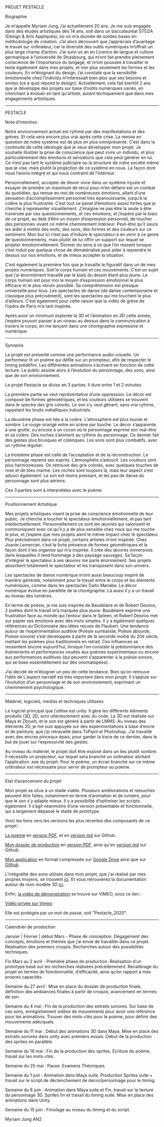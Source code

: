 PROJET PESTACLE

Biographie

Je m’appelle Myriam Jung, j’ai actuellement 20 ans. Je me suis engagée dans des études artistiques dès 14 ans, soit dans un baccalauréat STD2A (Design & Arts Appliqués), où on m’a donnée de solides bases en méthodologie de création. J’ai alors découvert que j’appréciais d’avantage le travail sur ordinateur, car la diversité des outils numériques m’offrait un plus large champ d’action. J’ai suivi un an en Licence de langue et culture germanique à l’université de Strasbourg, qui m’ont fait prendre pleinement conscience de l’importance du langage, et m’ont poussée à travailler le texte également dans mes projets, et non plus seulement les formes et les couleurs. En m’éloignant du design, j’ai constaté que  la sensibilité émotionnelle chez l’individu m’intéressait bien plus que ses besoins et envies (ce à quoi répond le design). Actuellement, cela fait bientôt 2 ans que je développe des projets sur base d’outils numériques variés, en cherchant à évoluer en tant qu’artiste, autant techiquement que dans mes engagements artistiques.

____

PESTACLE

Note d’intention

Notre environnement actuel est rythmé par des manifestations et des grèves. Et cela sera encore plus vrai après cette crise. La remise en question de notre système est de plus en plus omniprésente. C’est dans la continuité de cette idéologie que je veux développer mon projet. Je souhaite illustrer la prise de conscience que peut vivre un individu, et plus particulièrement des émotions et sensations que cela peut générer en lui. Ce n’est pas tant le système judiciaire ou la structure de notre société même que je vise, mais plutôt la projection de ce système en nous. La façon dont nous l’avons intégré et qui nous contraint de l’intérieur.

Personnellement, accepter de devoir vivre dans un système injuste et essayer de prendre un maximum de recul pour m’en défaire est un combat du quotidien, qui remue en moi de nombreuses émotions, allant d’une sensation d’accomplissement personnel très épanouissante, jusqu’à la colère la plus frustrante. C’est tout ce panel d’émotions assez fortes que je cherche à représenter visuellement. J’imagine ne pas être la seule à être traversée par ces questionnements, et ces émotions, et j’espère par le biais de ce projet, au delà d’être un moyen d’expression personnel, de toucher des personnes vivant ce même cheminement intérieur. Peut-être qu’il saura les aider à mettre des mots,  des sons, des formes et des couleurs sur ce sentiment.
Mon but ici n’est pas d’induire le spectateur à en venir à ce genre de questionnements, mais plutôt de lui offrir un support sur lequel se projeter émotionnellement. Donner du sens à ce que l’on ressent lorsque c’est induit par quelque chose de dématérialisé peut aider à reprendre le dessus sur nos émotions, et de mieux accepter la situation.

C’est également la première fois que je travaille le figuratif dans un de mes projets numériques. Soit le corps humain et ces mouvements. C’est un sujet que j’ai énormément travaillé par le biais du dessin étant plus jeune. Le corps humain est pour moi le moyen d’expression émotionnel le plus efficace et le plus «brut» possible. Sa compréhension est presque universelle pour tous. Les spectacles de danse (de danse contemporaine et classique plus précisément), sont les spectacles qui me touchent le plus d’ailleurs. C’est également pour cette raison que la vidéo de grève de l’opéra de Paris m’a tant inspirée.

Après avoir un minimum explorée la 3D et l’animation en 3D cette année, j’espère pouvoir passer à un niveau au dessus dans la communication à travers le corps, en me lançant dans une chorégraphie expressive et numérique.

____

Synopsis

Le projet est présenté comme une performance audio-visuelle. Un performeur lit un poème qui défile sur un prompteur, afin de respecter le timing prédéfini. Les différentes animations s’activent en fonction de cette lecture. Le public assiste alors à l’évolution du personnage, des sons, ainsi que de son environnement.

Le projet Pestacle se divise en 3 parties. Il dure entre 1 et 2 minutes. 

La première partie se veut représentative d’une oppression. Le décor est composé de formes gémoétriques, et les couleurs utilisées se trouvent dans le spectre des gris colorés. Le son s’y veut gênant, sans vrai rythme, rappelant les bruits métalliques industriels.

La deuxième phase est liée à la colère. L’atmosphère est plus lourde et sombre. Le rouge-orangé entre en scène par touche. Le décor s’apparente à une grotte, ou encore à un cocon où le personnage exprime son mal-être et sa colère. Des roches s’animent au rythme du personnage. Ce dernier fait des gestes plus brusques et colériques. Les sons sont plus combatifs, avec un rythme régulier.

La troisième phase est celle de l’acceptation et de la reconstruction. Le personnage reprend ses esprits. L’atmosphère s’adoucit. Les couleurs sont plus harmonieuses. On retrouve des gris colorés, avec quelques touches de rosé et de bleu marine. Les roches sont toujours là, mais leur aspect s’est adouci également. Le son est moins pressant, et les pas de danse du personnage sont plus aériens. 

Ces 3 parties sont à interprétées avec le poème.

____

Positionnement Artistique

Mes projets artistiques visent la prise de conscience émotionnelle de leur public. Je cherche à toucher le spectateur émotionnellement, et pas tant intellectuellement. Personnellement ce sont les œuvres qui valorisent et communiquent avec ce qu’il y a de plus sensible chez nous qui me touche le plus, et j’espère que mes projets aient le même impact chez le spectateur.
Plus précisément dans ce projet, certains artistes m’ont inspirée.
Chez Joanie Lemercier, c’est la forte présence de formes géométriques et la façon dont il les organise qui m’a inspirée. Il crée des œuvres immersives dans lesquelles il rend hommage à des paysage sauvages. Sa façon d’intégrer le spectateur à ses œuvres me parle énormément. Ses projets absorbent totalement le spectateur et les transposent dans son univers.

Les spectacles de danse numérique m’ont aussi beaucoup inspiré de manière générale, notamment pour le travail entre le corps et les éléments numériques, comme dans les spectacles Daito Manabe. Le décor numérique évolue en parallèle de la chorégraphie. Là aussi il y a un travail au niveau des lumières.

En terme de poésie, je me suis inspirée de Baudelaire et de Robert Desnos, 2 poètes dont le travail m’a marquée plus jeune. Baudelaire exprime une frustration face au monde qui l’entour dans le Spleen, et Robert Desnos met sur papier ses émotions avec des mots simples. Il y a également quelques références au Dictionnaire des idées reçues de Flaubert. 
Une tendance autour de l’expérimentation auditive (Poésie surréaliste, Poésie absurde, Poésie sonore) s’est développée à partir de la seconde moitié du 20è siècle, mettant les poèmes plus traditionnels en retrait. Ces influences se ressentent encore aujourd’hui, lorsque l’on constate la prédominance des évènements et performances vouées aux poèmes expérimentaux ou encore aux performances auditives (qui peuvent s’apparenter à la poésie sonore, qui se base essentiellement sur des onomatopées).

J’ai décidé de m’éloigner un peu de cette tendance. Bien qu’on retrouve l’idée de L’aspect narratif est très important dans mon projet. Il s’appuie sur l’évolution d’un personnage et de son environnement, exprimant un cheminement psychologique.

____

Matériel, logiciels, médias et techniques utilisées

Le logiciel principal que j’utilise est unity. Il gère les différents éléments produits (3D, 2D, son) ultérieurement avec du code. La 3D est réalisée sur Maya et Zbrush, et le son est généré à partir de LMMS. Au niveau des éléments 2D, je me suis appuyée sur des expérimentations à base d’encre et de peinture, que j’ai retravaillé dans TvPaint et Photoshop. J’ai travaillé avec des encres pinceaux épais, pour garder la trace de ce dernier, dans le but de jouer sur l’expressivité des gestes.

Au niveau du matériel, le projet doit être exposé dans un lieu plutôt sombre. Il nécessite un projecteur, sur lequel sera branché un ordinateur abritant l’application .exe du projet. Pour le poème, un écran branché sur ce même ordinateur est nécessaire pour servir de prompteur au poème.

____________________________________________________________

Etat d’avancement du projet

Mon projet se situe à un stade viable. Plusieurs améliorations et retouches peuvent être faites, notamment en terme d’animation et de lumière, pour que le son s’y adapte mieux. Il y a possibilité d’optimiser les scripts également.
Il s’agit néanmoins d’une version présentable et fonctionnelle, qui a largement dépassé le stade de prototype.

Voici les liens vers les versions les plus récentes des composants de ce projet :

<u>Le poème</u> en [version PDF](https://github.com/myrjun/PESTACLE/blob/master/Po%C3%A8me.md), et en [version md](https://github.com/myrjun/PESTACLE/blob/master/po%C3%A8me.pdf) sur Github.

<u>Mon dossier de production</u> en [version PDF](https://github.com/myrjun/PESTACLE/blob/master/Dossier_Pestacle_MyriamJung.md), ainsi qu'en [version md](https://github.com/myrjun/PESTACLE/blob/master/Dossier_Pestacle_MyriamJung.pdf) sur Github.

<u>Mon application</u> en format compressée sur [Google Drive](https://drive.google.com/drive/folders/1qB6Ul5mDZIh2E1DVCHRrDMJmAqoL9ejY?usp=sharing) ainsi que sur [Github](https://github.com/myrjun/PESTACLE/releases).

L'intégralité des sons utilisés dans mon projet, que j'ai réalisé par mes propres moyens, se trouvent [ici](https://drive.google.com/drive/folders/1Jo4zJ-IRaawzIYgELI-Awk1Y6HiQvr9D?usp=sharing). Et vous retrouverez la documentation autour de mon modèle 3D [ici](https://drive.google.com/drive/folders/1QVE6rcu9ipujbCcrwvPnUNde74_HE60G?usp=sharing).

Enfin, <u>la vidéo de démonstration</u> se trouve sur VIMEO, sous ce lien :

[Vid&eacute;o priv&eacute;e sur Vimeo](https://vimeo.com/430063281)

Elle est protégée par un mot de passe, soit "Pestacle_2020".

____

Calendrier de production

Janvier | Février | début Mars - Phase de conception. Dégagement des concepts, émotions et thèmes que j’ai envie de travailler dans ce projet. Réalisation des premiers croquis. Recherches autour des possibilités techniques.

Fin Mars au 2 avril - Première phase de production. Réalisation d’un prototype basé sur les recherches réalisées précédemment. Recalibrage du projet en termes de fonctionnalité, d’efficacité, ainsi qu’en rapport à mes propres capacités.

Semaine du 27 avril : Mise en place du dossier de production finale, définition des ambiances finales à partir de croquis, avancement en termes de son.

Semaine du 4 mai : Fin de la production des extraits sonores. Sur base de ces sons, enregistrement vidéos de mouvements pour avoir une référence pour les animations. Trouver des mots-clés pour le poème, pour définir des mouvements adécquats. 

Semaine du 11 mai : Début des animations 3D dans Maya. Mise en place des extraits sonores dans unity avec premiers essais. Début de la production des sprites en parallèle.

Semaine du 18 mai : Fin de la production des sprites. Ecriture du poème, travail sur les mots-clés.

Semaine du 25 mai : Pause. Examens Théoriques.

Semaine du 1 juin : Animation dans Maya suite. Production Sprites suite + travail sur le script de déclenchement de décor/personnage pour le timing.

Semaine du 8 juin : Animation dans Maya suite et Fin, travail sur la texture du personnage 3D. Sprites fin et travail du timing suite. Mise en place des animations dans Unity.

Semaine du 15 juin : Finiolage au niveau du timing et du script.

Myriam Jung AN2
